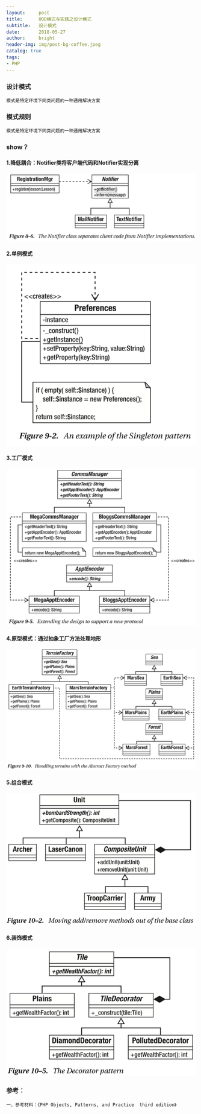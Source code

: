 ```yaml
---
layout:     post
title:      OOD模式与实践之设计模式
subtitle:   设计模式
date:       2018-05-27
author:     bright
header-img: img/post-bg-coffee.jpeg
catalog: true
tags:
- PHP
---
```


### 设计模式

```
模式是特定环境下同类问题的一种通用解决方案
```
### 模式规则

```
模式是特定环境下同类问题的一种通用解决方案
```

### show？

#### 1.降低耦合：Notifier类将客户端代码和Notifier实现分离

![](https://raw.githubusercontent.com/brightyuan/brightyuan.github.io/master/img/php8-6.png)

#### 2.单例模式

![](https://raw.githubusercontent.com/brightyuan/brightyuan.github.io/master/img/php9-2.png)

#### 3.工厂模式

![](https://raw.githubusercontent.com/brightyuan/brightyuan.github.io/master/img/php9-5.png)

#### 4.原型模式：通过抽象工厂方法处理地形

![](https://raw.githubusercontent.com/brightyuan/brightyuan.github.io/master/img/php9-10.png)

#### 5.组合模式

![](https://raw.githubusercontent.com/brightyuan/brightyuan.github.io/master/img/php10-2.png)

#### 6.装饰模式
![](https://raw.githubusercontent.com/brightyuan/brightyuan.github.io/master/img/php10-5.png)
	

### 参考：

```
一、参考材料：《PHP Objects, Patterns, and Practice  third edition》
```

